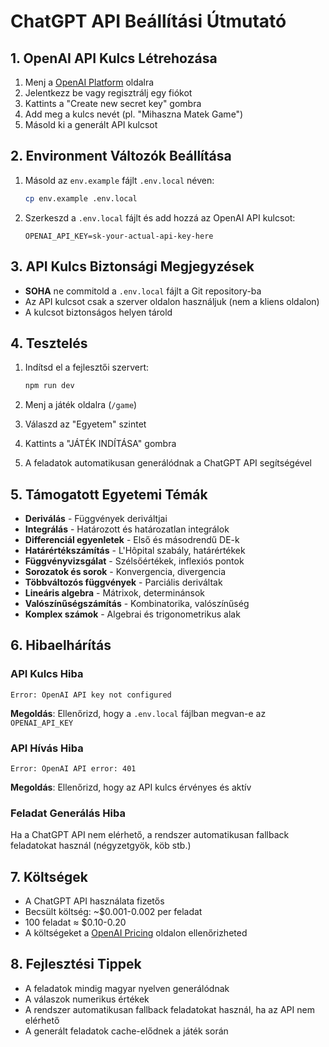 # ChatGPT API Beállítási Útmutató

## 1. OpenAI API Kulcs Létrehozása

1. Menj a [OpenAI Platform](https://platform.openai.com/api-keys) oldalra
2. Jelentkezz be vagy regisztrálj egy fiókot
3. Kattints a "Create new secret key" gombra
4. Add meg a kulcs nevét (pl. "Mihaszna Matek Game")
5. Másold ki a generált API kulcsot

## 2. Environment Változók Beállítása

1. Másold az `env.example` fájlt `.env.local` néven:
   ```bash
   cp env.example .env.local
   ```

2. Szerkeszd a `.env.local` fájlt és add hozzá az OpenAI API kulcsot:
   ```
   OPENAI_API_KEY=sk-your-actual-api-key-here
   ```

## 3. API Kulcs Biztonsági Megjegyzések

- **SOHA** ne commitold a `.env.local` fájlt a Git repository-ba
- Az API kulcsot csak a szerver oldalon használjuk (nem a kliens oldalon)
- A kulcsot biztonságos helyen tárold

## 4. Tesztelés

1. Indítsd el a fejlesztői szervert:
   ```bash
   npm run dev
   ```

2. Menj a játék oldalra (`/game`)
3. Válaszd az "Egyetem" szintet
4. Kattints a "JÁTÉK INDÍTÁSA" gombra
5. A feladatok automatikusan generálódnak a ChatGPT API segítségével

## 5. Támogatott Egyetemi Témák

- **Deriválás** - Függvények deriváltjai
- **Integrálás** - Határozott és határozatlan integrálok
- **Differenciál egyenletek** - Első és másodrendű DE-k
- **Határértékszámítás** - L'Hôpital szabály, határértékek
- **Függvényvizsgálat** - Szélsőértékek, inflexiós pontok
- **Sorozatok és sorok** - Konvergencia, divergencia
- **Többváltozós függvények** - Parciális deriváltak
- **Lineáris algebra** - Mátrixok, determinánsok
- **Valószínűségszámítás** - Kombinatorika, valószínűség
- **Komplex számok** - Algebrai és trigonometrikus alak

## 6. Hibaelhárítás

### API Kulcs Hiba
```
Error: OpenAI API key not configured
```
**Megoldás**: Ellenőrizd, hogy a `.env.local` fájlban megvan-e az `OPENAI_API_KEY`

### API Hívás Hiba
```
Error: OpenAI API error: 401
```
**Megoldás**: Ellenőrizd, hogy az API kulcs érvényes és aktív

### Feladat Generálás Hiba
Ha a ChatGPT API nem elérhető, a rendszer automatikusan fallback feladatokat használ (négyzetgyök, köb stb.)

## 7. Költségek

- A ChatGPT API használata fizetős
- Becsült költség: ~$0.001-0.002 per feladat
- 100 feladat ≈ $0.10-0.20
- A költségeket a [OpenAI Pricing](https://openai.com/pricing) oldalon ellenőrizheted

## 8. Fejlesztési Tippek

- A feladatok mindig magyar nyelven generálódnak
- A válaszok numerikus értékek
- A rendszer automatikusan fallback feladatokat használ, ha az API nem elérhető
- A generált feladatok cache-elődnek a játék során



